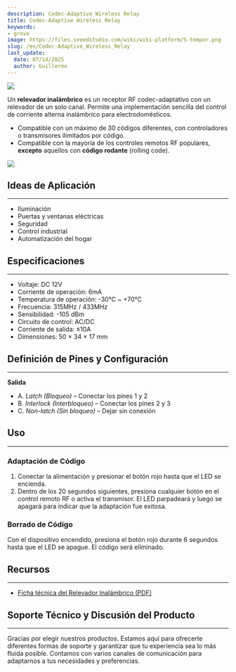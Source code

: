 ```yaml
---
description: Codec-Adaptive Wireless Relay
title: Codec-Adaptive Wireless Relay
keywords:
- grove
image: https://files.seeedstudio.com/wiki/wiki-platform/S-tempor.png
slug: /es/Codec-Adaptive_Wireless_Relay
last_update:
  date: 07/14/2025
  author: Guillermo
---
```

![](http://bz.seeedstudio.com/depot/images/product/315rfrelay.jpg)

Un **relevador inalámbrico** es un receptor RF codec-adaptativo con un relevador de un solo canal. Permite una implementación sencilla del control de corriente alterna inalámbrico para electrodomésticos.

*   Compatible con un máximo de 30 códigos diferentes, con controladores o transmisores ilimitados por código.
*   Compatible con la mayoría de los controles remotos RF populares, **excepto** aquellos con **código rodante** (rolling code).

[![](https://files.seeedstudio.com/wiki/Seeed-WiKi/docs/images/300px-Get_One_Now_Banner-ragular.png)](https://www.seeedstudio.com/codecadaptive-wireless-relay-p-550.html?cPath=139_140)

## Ideas de Aplicación
---

*   Iluminación
*   Puertas y ventanas eléctricas
*   Seguridad
*   Control industrial
*   Automatización del hogar

## Especificaciones
---

*   Voltaje: DC 12V
*   Corriente de operación: 6mA
*   Temperatura de operación: -30℃ ~ +70℃
*   Frecuencia: 315MHz / 433MHz
*   Sensibilidad: -105 dBm
*   Circuito de control: AC/DC
*   Corriente de salida: ≤10A
*   Dimensiones: 50 × 34 × 17 mm

## Definición de Pines y Configuración
---

**Salida**

*   A. *Latch (Bloqueo)* – Conectar los pines 1 y 2
*   B. *Interlock (Interbloqueo)* – Conectar los pines 2 y 3
*   C. *Non-latch (Sin bloqueo)* – Dejar sin conexión

## Uso
---

### Adaptación de Código

1.  Conectar la alimentación y presionar el botón rojo hasta que el LED se encienda.
2.  Dentro de los 20 segundos siguientes, presiona cualquier botón en el control remoto RF o activa el transmisor. El LED parpadeará y luego se apagará para indicar que la adaptación fue exitosa.

### Borrado de Código

Con el dispositivo encendido, presiona el botón rojo durante 6 segundos hasta que el LED se apague. El código será eliminado.

## Recursos
---

*   [Ficha técnica del Relevador Inalámbrico (PDF)](https://files.seeedstudio.com/wiki/Codec-Adaptive_Wireless_Relay/res/Wireless_relay_datasheet.pdf)

## Soporte Técnico y Discusión del Producto
---

Gracias por elegir nuestros productos. Estamos aquí para ofrecerte diferentes formas de soporte y garantizar que tu experiencia sea lo más fluida posible. Contamos con varios canales de comunicación para adaptarnos a tus necesidades y preferencias.


<div class="button_tech_support_container">
<a href="https://forum.seeedstudio.com/" class="button_forum"></a> 
<a href="https://www.seeedstudio.com/contacts" class="button_email"></a>
</div>

<div class="button_tech_support_container">
<a href="https://discord.gg/eWkprNDMU7" class="button_discord"></a> 
<a href="https://github.com/Seeed-Studio/wiki-documents/discussions/69" class="button_discussion"></a>
</div>
